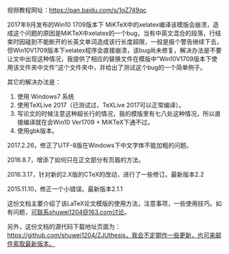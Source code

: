 视频教程网址：https://pan.baidu.com/s/1qZ749qc

2017年9月发布的Win10 1709版本下 MiKTeX中的xelatex编译该模版会崩溃，造成这个问题的原因是MiKTeX中xelatex的一个bug，当有中英文混合的段落，行结束时因碰到不能断开的长英文单词造成该行长度超限，一般是报个警告继续下去，但Win10V1709版本下xelatex程序会直接崩溃，该bug尚未修复，解决办法是不要让文中出现这种情况，我提供了相应的替换文件在模版中“Win10V1709版本下使用该文件夹中文件”这个文件夹中，并给出了测试这个bug的一个简单例子。

其它的解决办法是：
1. 使用 Windows7 系统
2. 使用TeXLive 2017（已测试过，TeXLive 2017可以正常编译）。
3. 写论文的时候注意这种超长行的情况，我的模版里有七八处这种情况，所以直接编译就在会Win10 Ver1709 + MiKTeX下通不过。
4. 使用gbk版本。

2017.2.26，修正了UTF-8版在Windows下中文字体不能加粗的问题。

2016.8.7，增添了如何只在正文部分有页眉的方法。

2016.3.17，针对新的2.X版的CTeX的改动，进行了一些修订。最新版本2.2

2015.11.10，修正一个小错误。最新版本2.1.1

这份文档主要介绍了该LaTeX论文模版的使用方法，注意事项，一些使用技巧。如有问题，可联系shuwei1204@163.com讨论。

另外，这份文档的源代码下载地址页面为：https://github.com/shuwei1204/ZJUthesis，我会不定期作一些更新，也可来邮件索取最新版本。
